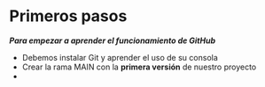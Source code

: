 # Primeros pasos
***Para empezar a aprender el funcionamiento de GitHub***

- Debemos instalar Git y aprender el uso de su consola
- Crear la rama MAIN  con la **primera versión**  de nuestro proyecto
- 
